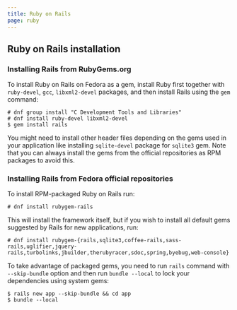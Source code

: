 ```yaml
---
title: Ruby on Rails
page: ruby
---
```


## Ruby on Rails installation

### Installing Rails from RubyGems.org

To install Ruby on Rails on Fedora as a gem, install Ruby first together with `ruby-devel`, `gcc`, `libxml2-devel` packages, and then install Rails using the `gem` command:

```
# dnf group install "C Development Tools and Libraries"
# dnf install ruby-devel libxml2-devel
$ gem install rails
```

You might need to install other header files depending on the gems used in your application like installing `sqlite-devel` package for `sqlite3` gem. Note that you can always install the gems from the official repositories as RPM packages to avoid this.

### Installing Rails from Fedora official repositories

To install RPM-packaged Ruby on Rails run:

```
# dnf install rubygem-rails
```

This will install the framework itself, but if you wish to install all default gems suggested by Rails for new applications, run:

```
# dnf install rubygem-{rails,sqlite3,coffee-rails,sass-rails,uglifier,jquery-rails,turbolinks,jbuilder,therubyracer,sdoc,spring,byebug,web-console}
```

To take advantage of packaged gems, you need to run `rails` command with `--skip-bundle` option and then run `bundle --local` to lock your dependencies using system gems:

```
$ rails new app --skip-bundle && cd app
$ bundle --local
```
